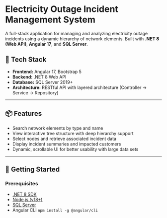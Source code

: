 # Electricity Outage Incident Management System

A full-stack application for managing and analyzing electricity outage incidents using a dynamic hierarchy of network elements. Built with **.NET 8 (Web API)**, **Angular 17**, and **SQL Server**.

## 🔧 Tech Stack

- **Frontend:** Angular 17, Bootstrap 5
- **Backend:** .NET 8 Web API
- **Database:** SQL Server 2019+
- **Architecture:** RESTful API with layered architecture (Controller → Service → Repository)

---

## 📦 Features

- Search network elements by type and name
- View interactive tree structure with deep hierarchy support
- Select nodes and retrieve associated incident data
- Display incident summaries and impacted customers
- Dynamic, scrollable UI for better usability with large data sets

---

## 🚀 Getting Started

### Prerequisites

- [.NET 8 SDK](https://dotnet.microsoft.com/en-us/download)
- [Node.js (v18+)](https://nodejs.org/)
- [SQL Server](https://www.microsoft.com/en-us/sql-server/sql-server-downloads)
- Angular CLI `npm install -g @angular/cli`
